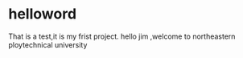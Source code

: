 # helloword
That is a test,it is my frist project.
hello jim ,welcome to northeastern ploytechnical university
